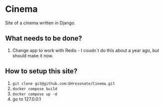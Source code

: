 # Cinema
Site of a cinema written in Django.
## What needs to be done?
1) Change app to work with Redis - I coudn`t do this about a year ago, but should make it now.

## How to setup this site?
1) ```git clone git@github.com:GHresonate/Cinema.git```
2) ```docker compose build```
3) ```docker compose up -d```
4) go to 127.0.0.1
